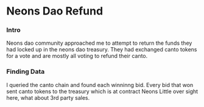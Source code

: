 # Neons Dao Refund

### Intro
Neons dao community approached me to attempt to return the funds they had locked up in the neons dao treasury. 
They had exchanged canto tokens for a vote and are mostly all voting to refund their canto.

### Finding Data
I queried the canto chain and found each winninng bid. 
Every bid that won sent canto tokens to the treasury which is at contract Neons
Little over sight here, what about 3rd party sales.